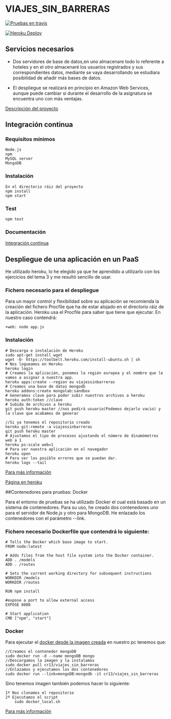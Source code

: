 # VIAJES_SIN_BARRERAS

[![Pruebas en travis](https://travis-ci.org/cr13/VIAJES_SIN_BARRERAS.svg?branch=master)](https://travis-ci.org/cr13/VIAJES_SIN_BARRERAS)

[![Heroku Deploy](https://www.herokucdn.com/deploy/button.svg)](https://heroku.com/deploy?template=https://github.com/cr13/VIAJES_SIN_BARRERAS)

## Servicios necesarios

- Dos servidores de base de datos,en uno almacenare todo lo referente a hoteles y en el otro almacenaré los usuarios registrados y sus correspondientes datos, mediante se vaya desarrollando se estudiara posibilidad de añadir más bases de datos.

- El despliegue se realizará en principio en Amazon Web Services, aunque puede cambiar si durante el desarrollo de la asignatura se encuentra uno con más ventajas.

[Descripción del proyecto](https://cr13.github.io/VIAJES_SIN_BARRERAS/)

## Integración continua

### Requisitos mínimos
    Node.js
    npm
    MySQL server
    MongoDB

### Instalación

    En el directorio ráiz del proyecto
    npm install
    npm start

### Test

    npm test

### Documentación

[Integración continua](https://cr13.github.io/VIAJES_SIN_BARRERAS/#hito-2)

## Despliegue de una aplicación en un PaaS

He utilizado heroku, lo he elegido ya que he aprendido a utilizarlo con los ejercicios del tema 3 y me resultó sencillo de usar.

### Fichero necesario para el despliegue

Para un mayor control y flexibilidad sobre su aplicación se recomienda la creación del fichero Procfile que ha de estar alojado en el directorio ráiz de la aplicación. Heroku usa el Procfile para saber que tiene que ejecutar. En nuestro caso contendrá:

    +web: node app.js

### Instalación

    # Descarga e instalación de Heroku
    sudo apt-get install wget
    wget -O- https://toolbelt.heroku.com/install-ubuntu.sh | sh
    # Nos logueamos en Heroku
    heroku login
    # Creamos la aplicación, ponemos la región europea y el nombre que le vamos a asignar a nuestra app.
    heroku apps:create --region eu viajessinbarreras
    # Creamos una base de datos mongodb
    heroku addons:create mongolab:sandbox
    # Generamos clave para poder subir nuestros archivos a heroku
    heroku auth:token //clave
    # Subida de archivos a heroku
    git push heroku master //nos pedirá usuario(Podemos dejarlo vacio) y la clave que acabamos de generar

    //Si ya tenemos el repositorio creado
    heroku git:remote -a viajessinbarreras
    git push heroku master
    # Ajustamos el tipo de procesos ajustando el número de dinamómetros web a 1
    heroku ps:scale web=1
    # Para ver nuestra aplicación en el navegador
    heroku open
    # Para ver los posible errores que se puedan dar.
    heroku logs --tail

[Para más información ](https://cr13.github.io/VIAJES_SIN_BARRERAS/#hito-3)

[Página en heroku](https://viajessinbarreras.herokuapp.com/)


##Contenedores para pruebas: Docker

Para el entorno de pruebas se ha utilizado Docker el cual está basado en un sistema de contenedores. Para su uso, he creado dos contenedores uno para el servidor de Node.js y otro para MongoDB. He enlazado los contenedores con el parámetro --link.

### Fichero necesario Dockerfile que contendrá lo siguiente:

    # Tells the Docker which base image to start.
    FROM node:latest

    # Adds files from the host file system into the Docker container.
    ADD . /models
    ADD . /routes

    # Sets the current working directory for subsequent instructions
    WORKDIR /models
    WORKDIR /routes

    RUN npm install

    #expose a port to allow external access
    EXPOSE 8080

    # Start application
    CMD ["npm", "start"]


### Docker

Para ejecutar el [docker desde la imagen creada](https://hub.docker.com/r/cr13/viajes_sin_barreras/) en nuestro pc tenemos que:

    //Creamos el contenedor mongoDB
    sudo docker run -d --name mongoDB mongo
    //Descargamos la imagen y la instalamos
    sudo docker pull cr13/viajes_sin_barreras
    //Enlazamos y ejecutamos los dos contenedores
    sudo docker run --link=mongoDB:mongodb -it cr13/viajes_sin_barreras

Sino tenemos imagen también podemos hacer lo siguiente:

    1º Nos clonamos el repositorio
    2ª Ejecutamos el script
        sudo docker_local.sh

[Para más información ](https://cr13.github.io/VIAJES_SIN_BARRERAS/#hito-4)
